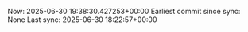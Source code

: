 Now: 2025-06-30 19:38:30.427253+00:00 Earliest commit since sync: None Last sync: 2025-06-30 18:22:57+00:00
